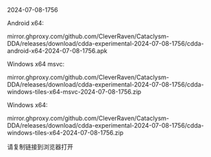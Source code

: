2024-07-08-1756

Android x64:

mirror.ghproxy.com/github.com/CleverRaven/Cataclysm-DDA/releases/download/cdda-experimental-2024-07-08-1756/cdda-android-x64-2024-07-08-1756.apk

Windows x64 msvc:

mirror.ghproxy.com/github.com/CleverRaven/Cataclysm-DDA/releases/download/cdda-experimental-2024-07-08-1756/cdda-windows-tiles-x64-msvc-2024-07-08-1756.zip

Windows x64:

mirror.ghproxy.com/github.com/CleverRaven/Cataclysm-DDA/releases/download/cdda-experimental-2024-07-08-1756/cdda-windows-tiles-x64-2024-07-08-1756.zip

请复制链接到浏览器打开

